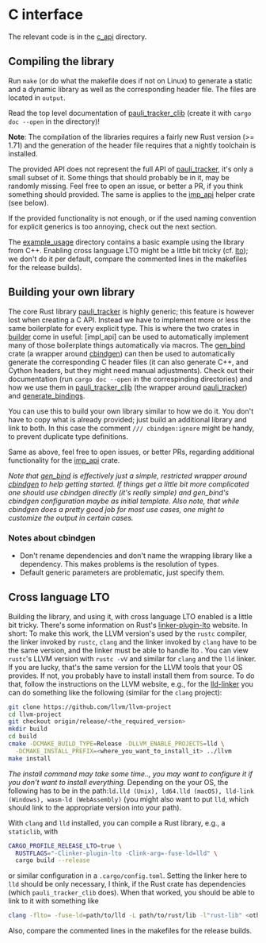 # C interface

The relevant code is in the [c_api](../c_api) directory.

## Compiling the library

Run `make` (or do what the makefile does if not on Linux) to generate a static and a
dynamic library as well as the corresponding header file. The files are located in
`output`.

Read the top level documentation of [pauli_tracker_clib]
(create it with `cargo doc --open` in the directory)!

**Note**: The compilation of the libraries requires a fairly new Rust version (>= 1.71)
and the generation of the header file requires that a nightly toolchain is installed.

The provided API does not represent the full API of [pauli_tracker], it's only a small
subset of it. Some things that should probably be in it, may be randomly missing. Feel
free to open an issue, or better a PR, if you think something should provided. The same
is applies to the [imp_api] helper crate (see below).

If the provided functionality is not enough, or if the used naming convention for
explicit generics is too annoying, check out the next section.

The [example_usage](../c_api/example_usage) directory contains a basic example using the
library from C++. Enabling cross language LTO might be a little bit tricky (cf.
[lto](#cross-language-lto)); we don't do it per default, compare the commented lines in
the makefiles for the release builds).

## Building your own library

The core Rust library [pauli_tracker] is highly generic; this feature is however lost
when creating a C API. Instead we have to implement more or less the same boilerplate
for every explicit type. This is where the two crates in [builder](../c_api/builder)
come in useful: [impl_api] can be used to automatically
implement many of those boilerplate things automatically via macros.
The [gen_bind] crate (a wrapper around [cbindgen]) can then be used to automatically
generate the corresponding C header files (it can also generate C++, and Cython headers,
but they might need manual adjustments). Check out their documentation (run `cargo doc
--open` in the correspinding directories) and how we use them in
[pauli_tracker_clib] (the wrapper around [pauli_tracker]) and
[generate_bindings](../c_api/generate_bindings).

You can use this to build your own library similar to how we do it. You don't have to
copy what is already provided; just build an additional library and link to both. In
this case the comment `/// cbindgen:ignore` might be handy, to prevent duplicate type
definitions.

Same as above, feel free to open issues, or better PRs, regarding additional
functionality for the [imp_api] crate.

*Note that [gen_bind] is effectively just a simple, restricted wrapper around [cbindgen]
to help getting started. If things get a little bit more complicated one should use
cbindgen directly (it's really simple) and gen_bind's cbindgen configuration maybe as
initial template. Also note, that while cbindgen does a pretty good job for most
use cases, one might to customize the output in certain cases.*

### Notes about cbindgen

- Don't rename dependencies and don't name the wrapping library like a dependency. This
  makes problems is the resolution of types.
- Default generic parameters are problematic, just specify them.

## Cross language LTO

Building the library, and using it, with cross language LTO enabled is a little bit
tricky. There's some information on Rust's [linker-plugin-lto] website. In short: To
make this work, the LLVM version's used by the `rustc` compiler, the linker invoked by
`rustc`, `clang` and the linker invoked by `clang` have to be the same version, and the
linker must be able to handle lto . You can view `rustc`'s LLVM version with `rustc -vV`
and similar for `clang` and the `lld` linker. If you are lucky, that's the same version
for the LLVM tools that your OS provides. If not, you probably have to install install
them from source. To do that, follow the instructions on the LLVM website, e.g., for
the [lld-linker] you can do something like the following (similar for the `clang`
project):
```bash
git clone https://github.com/llvm/llvm-project
cd llvm-project
git checkout origin/release/<the_required_version>
mkdir build
cd build
cmake -DCMAKE_BUILD_TYPE=Release -DLLVM_ENABLE_PROJECTS=lld \
  -DCMAKE_INSTALL_PREFIX=<where_you_want_to_install_it> ../llvm
make install
```
*The install command may take some time.., you may want to configure it if you don't
want to install everything.* Depending on the your OS, the following has
to be in the path:`ld.lld (Unix), ld64.lld (macOS), lld-link (Windows), wasm-ld
(WebAssembly)` (you might also want to put `lld`, which should link to the appropriate
version into your path).

With `clang` and `lld` installed, you can compile a Rust
library, e.g., a `staticlib`, with
```bash
CARGO_PROFILE_RELEASE_LTO=true \
  RUSTFLAGS="-Clinker-plugin-lto -Clink-arg=-fuse-ld=lld" \
  cargo build --release
```
or similar configuration in a `.cargo/config.toml`. Setting the linker here to `lld`
should be only necessary, I think, if the Rust crate has dependencies (which
`pauli_tracker_clib` does). When that worked, you should be able to link to it
with something like
```bash
clang -flto= -fuse-ld=path/to/lld -L path/to/rust/lib -l"rust-lib" <other_stuff>
```
Also, compare the commented lines in the makefiles for the release builds.

[pauli_tracker]: https://github.com/taeruh/pauli_tracker
[pauli_tracker_clib]: ../c_api/pauli_tracker_clib/
[gen_bind]: ../bind/c_api/builder/gen_bind
[cbindgen]: https://github.com/mozilla/cbindgen
[imp_api]: ../c_api/builder/impl_api/
[linker-plugin-lto]: https://doc.rust-lang.org/rustc/linker-plugin-lto.html
[lld-linker]: https://lld.llvm.org/
